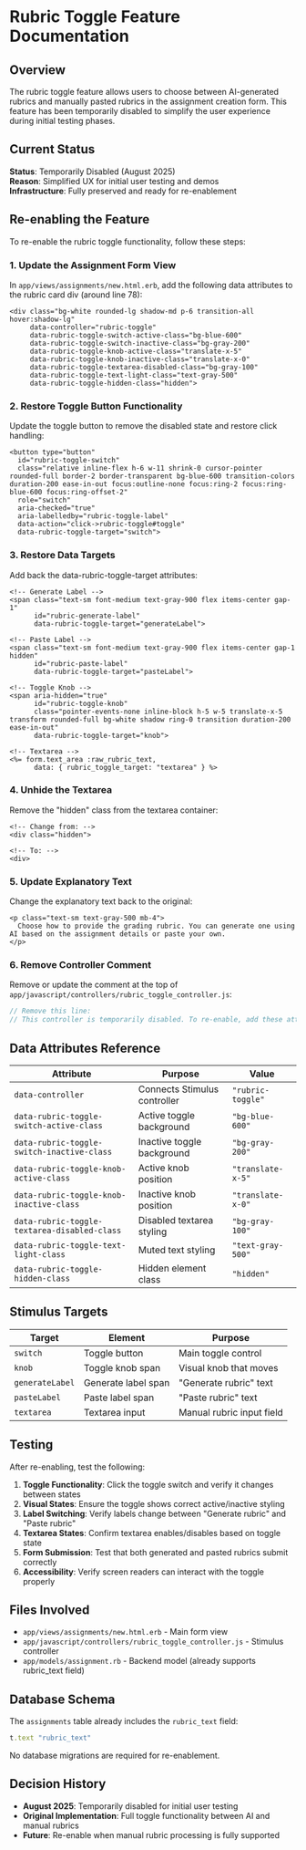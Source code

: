 # Rubric Toggle Feature Documentation

## Overview

The rubric toggle feature allows users to choose between AI-generated rubrics and manually pasted rubrics in the assignment creation form. This feature has been temporarily disabled to simplify the user experience during initial testing phases.

## Current Status

**Status**: Temporarily Disabled (August 2025)  
**Reason**: Simplified UX for initial user testing and demos  
**Infrastructure**: Fully preserved and ready for re-enablement

## Re-enabling the Feature

To re-enable the rubric toggle functionality, follow these steps:

### 1. Update the Assignment Form View

In `app/views/assignments/new.html.erb`, add the following data attributes to the rubric card div (around line 78):

```erb
<div class="bg-white rounded-lg shadow-md p-6 transition-all hover:shadow-lg" 
     data-controller="rubric-toggle"
     data-rubric-toggle-switch-active-class="bg-blue-600"
     data-rubric-toggle-switch-inactive-class="bg-gray-200"
     data-rubric-toggle-knob-active-class="translate-x-5"
     data-rubric-toggle-knob-inactive-class="translate-x-0"
     data-rubric-toggle-textarea-disabled-class="bg-gray-100"
     data-rubric-toggle-text-light-class="text-gray-500"
     data-rubric-toggle-hidden-class="hidden">
```

### 2. Restore Toggle Button Functionality

Update the toggle button to remove the disabled state and restore click handling:

```erb
<button type="button"
  id="rubric-toggle-switch"
  class="relative inline-flex h-6 w-11 shrink-0 cursor-pointer rounded-full border-2 border-transparent bg-blue-600 transition-colors duration-200 ease-in-out focus:outline-none focus:ring-2 focus:ring-blue-600 focus:ring-offset-2" 
  role="switch"
  aria-checked="true" 
  aria-labelledby="rubric-toggle-label"
  data-action="click->rubric-toggle#toggle" 
  data-rubric-toggle-target="switch">
```

### 3. Restore Data Targets

Add back the data-rubric-toggle-target attributes:

```erb
<!-- Generate Label -->
<span class="text-sm font-medium text-gray-900 flex items-center gap-1" 
      id="rubric-generate-label" 
      data-rubric-toggle-target="generateLabel">

<!-- Paste Label -->
<span class="text-sm font-medium text-gray-900 flex items-center gap-1 hidden" 
      id="rubric-paste-label" 
      data-rubric-toggle-target="pasteLabel">

<!-- Toggle Knob -->
<span aria-hidden="true" 
      id="rubric-toggle-knob" 
      class="pointer-events-none inline-block h-5 w-5 translate-x-5 transform rounded-full bg-white shadow ring-0 transition duration-200 ease-in-out" 
      data-rubric-toggle-target="knob">

<!-- Textarea -->
<%= form.text_area :raw_rubric_text, 
      data: { rubric_toggle_target: "textarea" } %>
```

### 4. Unhide the Textarea

Remove the "hidden" class from the textarea container:

```erb
<!-- Change from: -->
<div class="hidden">

<!-- To: -->
<div>
```

### 5. Update Explanatory Text

Change the explanatory text back to the original:

```erb
<p class="text-sm text-gray-500 mb-4">
  Choose how to provide the grading rubric. You can generate one using AI based on the assignment details or paste your own.
</p>
```

### 6. Remove Controller Comment

Remove or update the comment at the top of `app/javascript/controllers/rubric_toggle_controller.js`:

```javascript
// Remove this line:
// This controller is temporarily disabled. To re-enable, add these attributes...
```

## Data Attributes Reference

| Attribute | Purpose | Value |
|-----------|---------|-------|
| `data-controller` | Connects Stimulus controller | `"rubric-toggle"` |
| `data-rubric-toggle-switch-active-class` | Active toggle background | `"bg-blue-600"` |
| `data-rubric-toggle-switch-inactive-class` | Inactive toggle background | `"bg-gray-200"` |
| `data-rubric-toggle-knob-active-class` | Active knob position | `"translate-x-5"` |
| `data-rubric-toggle-knob-inactive-class` | Inactive knob position | `"translate-x-0"` |
| `data-rubric-toggle-textarea-disabled-class` | Disabled textarea styling | `"bg-gray-100"` |
| `data-rubric-toggle-text-light-class` | Muted text styling | `"text-gray-500"` |
| `data-rubric-toggle-hidden-class` | Hidden element class | `"hidden"` |

## Stimulus Targets

| Target | Element | Purpose |
|--------|---------|---------|
| `switch` | Toggle button | Main toggle control |
| `knob` | Toggle knob span | Visual knob that moves |
| `generateLabel` | Generate label span | "Generate rubric" text |
| `pasteLabel` | Paste label span | "Paste rubric" text |
| `textarea` | Textarea input | Manual rubric input field |

## Testing

After re-enabling, test the following:

1. **Toggle Functionality**: Click the toggle switch and verify it changes between states
2. **Visual States**: Ensure the toggle shows correct active/inactive styling
3. **Label Switching**: Verify labels change between "Generate rubric" and "Paste rubric"
4. **Textarea States**: Confirm textarea enables/disables based on toggle state
5. **Form Submission**: Test that both generated and pasted rubrics submit correctly
6. **Accessibility**: Verify screen readers can interact with the toggle properly

## Files Involved

- `app/views/assignments/new.html.erb` - Main form view
- `app/javascript/controllers/rubric_toggle_controller.js` - Stimulus controller
- `app/models/assignment.rb` - Backend model (already supports rubric_text field)

## Database Schema

The `assignments` table already includes the `rubric_text` field:

```ruby
t.text "rubric_text"
```

No database migrations are required for re-enablement.

## Decision History

- **August 2025**: Temporarily disabled for initial user testing
- **Original Implementation**: Full toggle functionality between AI and manual rubrics
- **Future**: Re-enable when manual rubric processing is fully supported